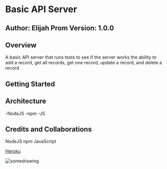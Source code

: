 # Basic API Server

## Author: Elijah Prom Version: 1.0.0

## Overview

A basic API server that runs tests to see if the server works the ability to add a record, get all records, get one record, update a record, and delete a record

## Getting Started

## Architecture

-NodeJS -npm -JS

## Credits and Collaborations

NodeJS npm JavaScript

[Heroku](heroku)

![somedrawing](somedrawing)
